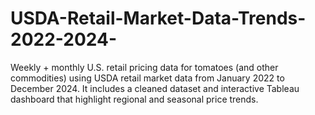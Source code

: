 # USDA-Retail-Market-Data-Trends-2022-2024-
Weekly + monthly U.S. retail pricing data for tomatoes (and other commodities) using USDA retail market data from January 2022 to December 2024. It includes a cleaned dataset and interactive Tableau dashboard that highlight regional and seasonal price trends.
